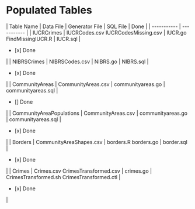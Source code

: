 # Populated Tables
| Table Name | Data File | Generator File | SQL File | Done |
| ----------- | ----------- |
| IUCRCrimes | IUCRCodes.csv IUCRCodesMissing.csv | IUCR.go FindMissingIUCR.R | IUCR.sql | <ul><li>[x] Done</li></ul> |
| NIBRSCrimes | NIBRSCodes.csv | NIBRS.go | NIBRS.sql | <ul><li>[x] Done</li></ul> |
| CommunityAreas | CommunityAreas.csv | communityareas.go | communityareas.sql | <ul><li>[] Done</li></ul> |
| CommunityAreaPopulations | CommunityAreas.csv | communityareas.go  | communityareas.sql | <ul><li>[x] Done</li></ul> |
| Borders | CommunityAreaShapes.csv | borders.R borders.go | border.sql | <ul><li>[x] Done</li></ul> |
| Crimes | Crimes.csv CrimesTransformed.csv | crimes.go | CrimesTransformed.sh CrimesTransformed.ctl | <ul><li>[x] Done</li></ul> |
